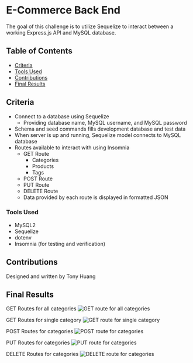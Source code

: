 # E-Commerce Back End
The goal of this challenge is to utilize Sequelize to interact between a working Express.js API and MySQL database. 

## Table of Contents
* [Criteria](#criteria)
* [Tools Used](#tools-used)
* [Contributions](#contributions)
* [Final Results](#final-results)

## Criteria
* Connect to a database using Sequelize
    * Providing database name, MySQL username, and MySQL password
* Schema and seed commands fills development database and test data
* When server is up and running, Sequelize model connects to MySQL database
* Routes available to interact with using Insomnia
    * GET Route
        * Categories
        * Products
        * Tags
    * POST Route
    * PUT Route
    * DELETE Route
    * Data provided by each route is displayed in formatted JSON

### Tools Used
* MySQL2
* Sequelize
* dotenv
* Insomnia (for testing and verification)

## Contributions
Designed and written by Tony Huang

## Final Results
GET Routes for all categories
<img src='' alt='GET route for all categories'/>

GET Routes for single category
<img src='' alt='GET route for single category'/>

POST Routes for categories
<img src='' alt='POST route for categories'/>

PUT Routes for categories
<img src='' alt='PUT route for categories'/>

DELETE Routes for categories
<img src='' alt='DELETE route for categories'/>